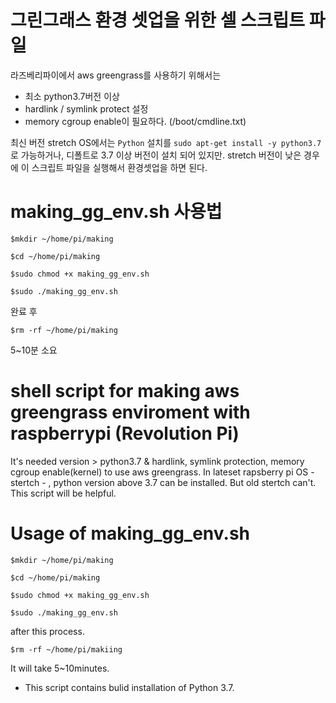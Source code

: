 # 그린그래스 환경 셋업을 위한 셀 스크립트 파일
  라즈베리파이에서 aws greengrass를 사용하기 위해서는
  
  - 최소 python3.7버전 이상
  - hardlink / symlink protect 설정
  - memory cgroup enable이 필요하다. (/boot/cmdline.txt)
  
  
  최신 버전 stretch OS에서는 `Python` 설치를 `sudo apt-get install -y python3.7` 로 가능하거나, 디폴트로 3.7 이상 버전이 설치 되어 있지만.
  stretch 버전이 낮은 경우에 이 스크립트 파일을 실행해서 환경셋업을 하면 된다.

# making_gg_env.sh 사용법

`$mkdir ~/home/pi/making`

`$cd ~/home/pi/making`


`$sudo chmod +x making_gg_env.sh`
  
  
`$sudo ./making_gg_env.sh`
  
  완료 후 
  
  
`$rm -rf ~/home/pi/making`
  
  5~10분 소요

# shell script for making aws greengrass enviroment with raspberrypi (Revolution Pi)
  It's needed version > python3.7 & hardlink, symlink protection, memory cgroup enable(kernel) to use aws greengrass.
  In lateset rapsberry pi OS - stertch - , python version above 3.7 can be installed. But old stertch can't.
  This script will be helpful.
  
 # Usage of making_gg_env.sh
   `$mkdir ~/home/pi/making`
   
   
   `$cd ~/home/pi/making`
   
   
   `$sudo chmod +x making_gg_env.sh`
   
   
   `$sudo ./making_gg_env.sh`
   
   
   after this process.
   
   `$rm -rf ~/home/pi/makiing`
   
   It will take 5~10minutes.
   
   - This script contains bulid installation of Python 3.7.
   
